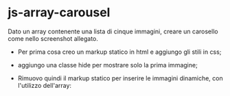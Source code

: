 # js-array-carousel
Dato un array contenente una lista di cinque immagini, creare un carosello come nello screenshot allegato.


- Per prima cosa creo un markup statico in html e aggiungo gli stili in css;

- aggiungo una classe hide per mostrare solo la prima immagine;

- Rimuovo quindi il markup statico per inserire le immagini dinamiche, con l'utilizzo dell'array:



